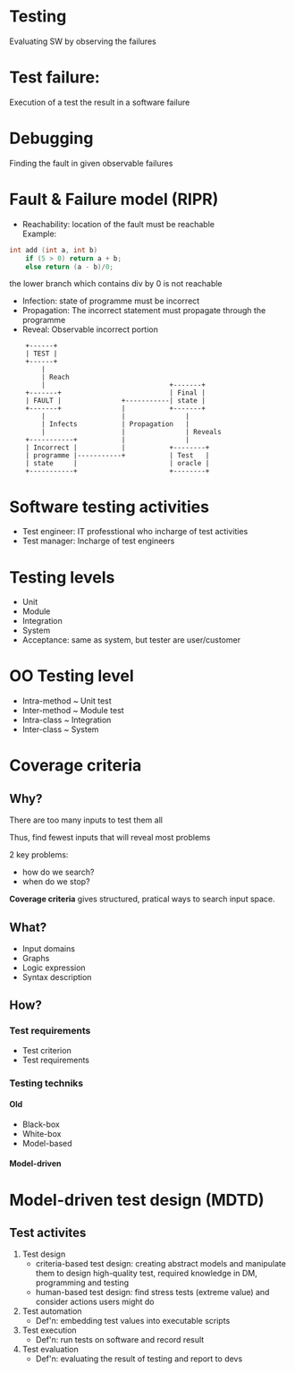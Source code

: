 # Testing
Evaluating SW by observing the failures

# Test failure:
Execution of a test the result in a software failure

# Debugging
Finding the fault in given observable failures
 
# Fault & Failure model (RIPR)
- Reachability: location of the fault must be reachable<br>
Example:
``` C
int add (int a, int b)
	if (5 > 0) return a + b;
	else return (a - b)/0;
```
the lower branch which contains div by 0 is not reachable
- Infection: state of programme must be incorrect
- Propagation: The incorrect statement must propagate through the programme
- Reveal: Observable incorrect portion

```
	+------+
	| TEST |
	+------+
		|
		| Reach
		|								+-------+
	+-------+							| Final	|
	| FAULT |				+-----------| state |
	+-------+				|			+-------+	
		|					|				|
		| Infects			| Propagation	|
		|					|				| Reveals
	+-----------+			|				|
	| Incorrect |			|			+--------+
	| programme	|-----------+			| Test 	 |
	| state		|						| oracle |
	+-----------+						+--------+
```

# Software testing activities
- Test engineer: IT professtional who incharge of test activities
- Test manager: Incharge of test engineers

# Testing levels
- Unit
- Module
- Integration
- System
- Acceptance: same as system, but tester are user/customer

# OO Testing level
- Intra-method ~ Unit test
- Inter-method ~ Module test
- Intra-class ~ Integration
- Inter-class ~ System

# Coverage criteria
## Why?
There are too many inputs to test them all

Thus, find fewest inputs that will reveal most problems

2 key problems:
- how do we search?
- when do we stop?

**Coverage criteria** gives structured, pratical ways to search input space.

## What?
- Input domains
- Graphs
- Logic expression
- Syntax description

## How?
### Test requirements
- Test criterion
- Test requirements

### Testing techniks
#### Old
- Black-box
- White-box
- Model-based

#### Model-driven

# Model-driven test design (MDTD)
## Test activites
1. Test design
	- criteria-based test design: creating abstract models and manipulate them to design high-quality test, required knowledge in DM, programming and testing
	- human-based test design: find stress tests (extreme value) and consider actions users might do
2. Test automation
	- Def'n: embedding test values into executable scripts
3. Test execution
	- Def'n: run tests on software and record result
4. Test evaluation
	- Def'n: evaluating the result of testing and report to devs
